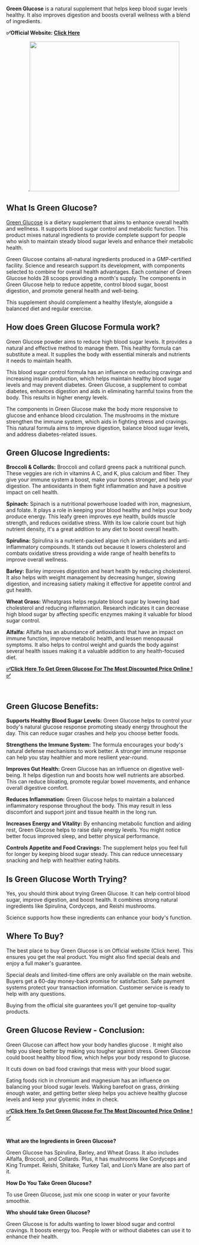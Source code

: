 <p><strong>Green Glucose</strong> is a natural supplement that helps keep blood sugar levels healthy. It also improves digestion and boosts overall wellness with a blend of ingredients.</p>
<p><strong>✅Official Website:&nbsp;</strong><a href="https://kerassentialsinfo.com/get" rel="nofollow"><strong>Click Here</strong></a></p>
<p>&nbsp; &nbsp; &nbsp; &nbsp; &nbsp; &nbsp; &nbsp; &nbsp;.<img src="https://i.ibb.co/358sfWw0/Green-Glucose-buy.webp" alt="" width="403" height="403" /></p>
<h2><strong>What Is Green Glucose?</strong></h2>
<p><a href="https://grenglucose.com">Green Glucose</a> is a dietary supplement that aims to enhance overall health and wellness. It supports blood sugar control and metabolic function. This product mixes natural ingredients to provide complete support for people who wish to maintain steady blood sugar levels and enhance their metabolic health.</p>
<p>Green Glucose contains all-natural ingredients produced in a GMP-certified facility. Science and research support its development, with components selected to combine for overall health advantages. Each container of Green Glucose holds 28 scoops providing a month's supply. The components in Green Glucose help to reduce appetite, control blood sugar, boost digestion, and promote general health and well-being.</p>
<p>This supplement should complement a healthy lifestyle, alongside a balanced diet and regular exercise.</p>
<h2><strong>How does Green Glucose Formula work?</strong></h2>
<p>Green Glucose powder aims to reduce high blood sugar levels. It provides a natural and effective method to manage them. This healthy formula can substitute a meal. It supplies the body with essential minerals and nutrients it needs to maintain health.</p>
<p>This blood sugar control formula has an influence on reducing cravings and increasing insulin production, which helps maintain healthy blood sugar levels and may prevent diabetes. Green Glucose, a supplement to combat diabetes, enhances digestion and aids in eliminating harmful toxins from the body. This results in higher energy levels.</p>
<p>The components in Green Glucose make the body more responsive to glucose and enhance blood circulation. The mushrooms in the mixture strengthen the immune system, which aids in fighting stress and cravings. This natural formula aims to improve digestion, balance blood sugar levels, and address diabetes-related issues.</p>
<h2><strong>Green Glucose Ingredients:</strong></h2>
<p><strong>Broccoli &amp; Collards:</strong> Broccoli and collard greens pack a nutritional punch. These veggies are rich in vitamins A C, and K, plus calcium and fiber. They give your immune system a boost, make your bones stronger, and help your digestion. The antioxidants in them fight inflammation and have a positive impact on cell health.</p>
<p><strong>Spinach:</strong> Spinach is a nutritional powerhouse loaded with iron, magnesium, and folate. It plays a role in keeping your blood healthy and helps your body produce energy. This leafy green improves eye health, builds muscle strength, and reduces oxidative stress. With its low calorie count but high nutrient density, it's a great addition to any diet to boost overall health.</p>
<p><strong>Spirulina:</strong> Spirulina is a nutrient-packed algae rich in antioxidants and anti-inflammatory compounds. It stands out because it lowers cholesterol and combats oxidative stress providing a wide range of health benefits to improve overall wellness.</p>
<p><strong>Barley:</strong> Barley improves digestion and heart health by reducing cholesterol. It also helps with weight management by decreasing hunger, slowing digestion, and increasing satiety making it effective for appetite control and gut health.</p>
<p><strong>Wheat Grass:</strong> Wheatgrass helps regulate blood sugar by lowering bad cholesterol and reducing inflammation. Research indicates it can decrease high blood sugar by affecting specific enzymes making it valuable for blood sugar control.</p>
<p><strong>Alfalfa:</strong> Alfalfa has an abundance of antioxidants that have an impact on immune function, improve metabolic health, and lessen menopausal symptoms. It also helps to control weight and guards the body against several health issues making it a valuable addition to any health-focused diet.</p>
<p><a href="https://diet4uonline.com/recommends/green-glucose/" target="_blank"><strong>✅Click Here To Get&nbsp;Green Glucose For The Most Discounted Price Online !✅</strong></a></p>
<p>&nbsp;</p>
<h2><strong>Green Glucose Benefits:</strong></h2>
<p><strong>Supports Healthy Blood Sugar Levels:</strong> Green Glucose helps to control your body's natural glucose response promoting steady energy throughout the day. This can reduce sugar crashes and help you choose better foods.</p>
<p><strong>Strengthens the Immune System:</strong> The formula encourages your body's natural defense mechanisms to work better. A stronger immune response can help you stay healthier and more resilient year-round.</p>
<p><strong>Improves Gut Health:</strong> Green Glucose has an influence on digestive well-being. It helps digestion run and boosts how well nutrients are absorbed. This can reduce bloating, promote regular bowel movements, and enhance overall digestive comfort.</p>
<p><strong>Reduces Inflammation:</strong> Green Glucose helps to maintain a balanced inflammatory response throughout the body. This may result in less discomfort and support joint and tissue health in the long run.</p>
<p><strong>Increases Energy and Vitality:</strong> By enhancing metabolic function and aiding rest, Green Glucose helps to raise daily energy levels. You might notice better focus improved sleep, and better physical performance.</p>
<p><strong>Controls Appetite and Food Cravings:</strong> The supplement helps you feel full for longer by keeping blood sugar steady. This can reduce unnecessary snacking and help with healthier eating habits.</p>
<h2><strong>Is Green Glucose Worth Trying?</strong></h2>
<p>Yes, you should think about trying Green Glucose. It can help control blood sugar, improve digestion, and boost health. It combines strong natural ingredients like Spirulina, Cordyceps, and Reishi mushrooms.</p>
<p>Science supports how these ingredients can enhance your body's function.</p>
<h2><strong>Where To Buy?</strong></h2>
<p>The best place to buy Green Glucose is on Official website (Click here). This ensures you get the real product. You might also find special deals and enjoy a full maker's guarantee.</p>
<p>Special deals and limited-time offers are only available on the main website. Buyers get a 60-day money-back promise for satisfaction. Safe payment systems protect your transaction information. Customer service is ready to help with any questions.</p>
<p>Buying from the official site guarantees you'll get genuine top-quality products.</p>
<h2><strong>Green Glucose Review - Conclusion:</strong></h2>
<p>Green Glucose can affect how your body handles glucose . It might also help you sleep better by making you tougher against stress. Green Glucose could boost healthy blood flow, which helps your body respond to glucose.</p>
<p>It cuts down on bad food cravings that mess with your blood sugar.</p>
<p>Eating foods rich in chromium and magnesium has an influence on balancing your blood sugar levels. Walking barefoot on grass, drinking enough water, and getting better sleep helps you achieve healthy glucose levels and keep your glycemic index in check.</p>
<p><a href="https://diet4uonline.com/recommends/green-glucose/" target="_blank"><strong>✅Click Here To Get Green Glucose For The Most Discounted Price Online !✅</strong></a></p>
<p>&nbsp;</p>
<p><strong>What are the Ingredients in Green Glucose?</strong></p>
<p>Green Glucose has Spirulina, Barley, and Wheat Grass. It also includes Alfalfa, Broccoli, and Collards. Plus, it has mushrooms like Cordyceps and King Trumpet. Reishi, Shiitake, Turkey Tail, and Lion&rsquo;s Mane are also part of it.</p>
<p><strong>How Do You Take Green Glucose?</strong></p>
<p>To use Green Glucose, just mix one scoop in water or your favorite smoothie.</p>
<p><strong>Who should take Green Glucose?</strong></p>
<p>Green Glucose is for adults wanting to lower blood sugar and control cravings. It boosts energy too. People with or without diabetes can use it to enhance their health.</p>
<p>&nbsp;</p>
